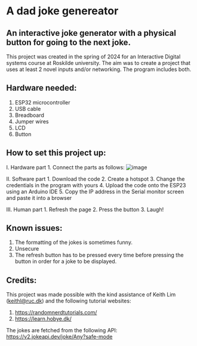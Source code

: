 # A dad joke genereator

## An interactive joke generator with a physical button for going to the next joke.

This project was created in the spring of 2024 for an Interactive Digital systems course at Roskilde university. The aim was to create a project that uses at least 2 novel inputs and/or networking. The program includes both.

## Hardware needed:
1. ESP32 microcontroller
2. USB cable
3. Breadboard
4. Jumper wires
5. LCD
6. Button

## How to set this project up:
I. Hardware part
    1. Connect the parts as follows:
    ![image](https://github.com/pren0Sima/JokeGenerator/assets/108150997/96825c4c-3eb1-407b-a098-a7b4e84b0486)

II. Software part
    1. Download the code
    2. Create a hotspot
    3. Change the credentials in the program with yours
    4. Upload the code onto the ESP23 using an Arduino IDE
    5. Copy the IP address in the Serial monitor screen and paste it into a browser

III. Human part
    1. Refresh the page
    2. Press the button
    3. Laugh!

## Known issues:
1. The formatting of the jokes is sometimes funny.
2. Unsecure
3. The refresh button has to be pressed every time before pressing the button in order for a joke to be displayed.

## Credits:
This project was made possible with the kind assistance of Keith Lim (keithl@ruc.dk) and the following tutorial websites:
1) https://randomnerdtutorials.com/ 
2) https://learn.hobye.dk/

The jokes are fetched from the following API:
https://v2.jokeapi.dev/joke/Any?safe-mode 